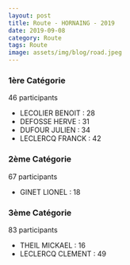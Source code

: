 ```yaml
---
layout: post
title: Route - HORNAING - 2019
date: 2019-09-08
category: Route
tags: Route
image: assets/img/blog/road.jpeg
---
```


### 1ère Catégorie
46 participants
- LECOLIER BENOIT : 28
- DEFOSSE HERVE : 31
- DUFOUR JULIEN : 34
- LECLERCQ FRANCK : 42

### 2ème Catégorie
67 participants
- GINET LIONEL : 18

### 3ème Catégorie
83 participants
- THEIL MICKAEL : 16
- LECLERCQ CLEMENT : 49
